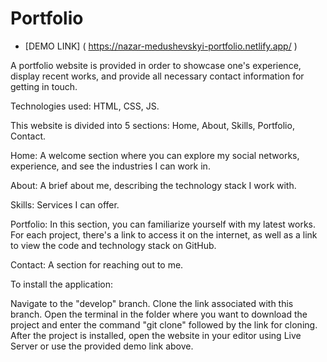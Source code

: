 # Portfolio

- [DEMO LINK] ( https://nazar-medushevskyi-portfolio.netlify.app/ )

A portfolio website is provided in order to showcase one's experience, display recent works, and provide all necessary contact information for getting in touch.

Technologies used: HTML, CSS, JS.

This website is divided into 5 sections: Home, About, Skills, Portfolio, Contact.

Home: A welcome section where you can explore my social networks, experience, and see the industries I can work in.

About: A brief about me, describing the technology stack I work with.

Skills: Services I can offer.

Portfolio: In this section, you can familiarize yourself with my latest works. For each project, there's a link to access it on the internet, as well as a link to view the code and technology stack on GitHub.

Contact: A section for reaching out to me.


To install the application:

Navigate to the "develop" branch.
Clone the link associated with this branch.
Open the terminal in the folder where you want to download the project and enter the command "git clone" followed by the link for cloning.
After the project is installed, open the website in your editor using Live Server or use the provided demo link above.
